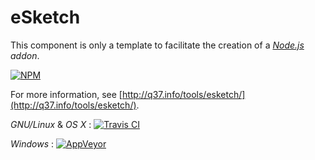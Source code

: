 # eSketch

This component is only a template to facilitate the creation of a [*Node.js*](http://en.wikipedia.org/wiki/Node.js) *addon*.

[![NPM](https://nodei.co/npm/esketch.png)](https://nodei.co/npm/esketch/)

For more information, see [http://q37.info/tools/esketch/](http://q37.info/tools/esketch/).

*GNU/Linux* & *OS X* : [![Travis CI](https://travis-ci.org/epeios-q37/esketch-node.png)](https://travis-ci.org/epeios-q37/esketch-node)
 
*Windows* : [![AppVeyor](http://ci.appveyor.com/api/projects/status/github/epeios-q37/esketch-node)](http://ci.appveyor.com/project/epeios-q37/esketch-node)



